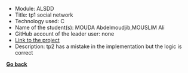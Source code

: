 - Module: ALSDD
- Title: tp1 social  network
- Technology used: C
- Name of the student(s): MOUDA Abdelmoudjib,MOUSLIM Ali
- GitHub account of the leader user: none
- [Link to the project](https://drive.google.com/drive/folders/1H8ZFARFYA2sicHdnLo5T9hgPhILdp20o?usp=sharing)
- Description: tp2 has a mistake in the implementation but the logic is correct

**[Go back](../../../ALSDD.md)**

